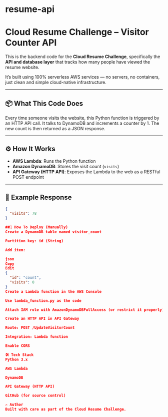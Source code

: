 # resume-api
# Cloud Resume Challenge – Visitor Counter API

This is the backend code for the **Cloud Resume Challenge**, specifically the **API and database layer** that tracks how many people have viewed the resume website.

It’s built using 100% serverless AWS services — no servers, no containers, just clean and simple cloud-native infrastructure.

---

## 📦 What This Code Does

Every time someone visits the website, this Python function is triggered by an HTTP API call. It talks to DynamoDB and increments a counter by 1. The new count is then returned as a JSON response.

---

## ⚙️ How It Works

- **AWS Lambda**: Runs the Python function
- **Amazon DynamoDB**: Stores the visit count (`visits`)
- **API Gateway (HTTP API)**: Exposes the Lambda to the web as a RESTful POST endpoint

---

## 🧪 Example Response

```json
{
  "visits": 78
}

##🚀 How To Deploy (Manually)
Create a DynamoDB table named visitor_count

Partition key: id (String)

Add item:

json
Copy
Edit
{
  "id": "count",
  "visits": 0
}
Create a Lambda function in the AWS Console

Use lambda_function.py as the code

Attach IAM role with AmazonDynamoDBFullAccess (or restrict it properly)

Create an HTTP API in API Gateway

Route: POST /UpdateVisitorCount

Integration: Lambda function

Enable CORS

🛠 Tech Stack
Python 3.x

AWS Lambda

DynamoDB

API Gateway (HTTP API)

GitHub (for source control)

✍️ Author
Built with care as part of the Cloud Resume Challenge.
